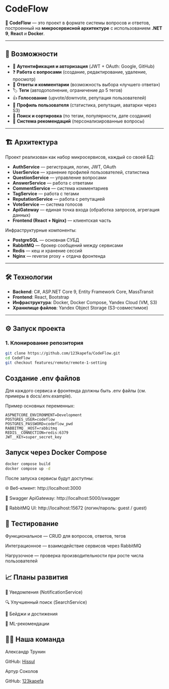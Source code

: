 # CodeFlow  

🚀 **CodeFlow** — это проект в формате системы вопросов и ответов, построенный на **микросервисной архитектуре** с использованием **.NET 9**, **React** и **Docker**.  

---

## 📌 Возможности  

- 🔐 **Аутентификация и авторизация** (JWT + OAuth: Google, GitHub)  
- ❓ **Работа с вопросами** (создание, редактирование, удаление, просмотр)  
- 💬 **Ответы и комментарии** (возможность выбора «лучшего ответа»)  
- 🏷 **Теги** (автодополнение, ограничение до 5 тегов)  
- 👍 **Голосование** (upvote/downvote, репутация пользователей)  
- 👤 **Профиль пользователя** (статистика, репутация, аватарки через S3)  
- 🔎 **Поиск и сортировка** (по тегам, популярности, дате создания)  
- 📢 **Система рекомендаций** (персонализированные вопросы)  

---

## 🏗 Архитектура  

Проект реализован как набор микросервисов, каждый со своей БД:  

- **AuthService** — регистрация, логин, JWT, OAuth  
- **UserService** — хранение профилей пользователей, статистика  
- **QuestionService** — управление вопросами  
- **AnswerService** — работа с ответами  
- **CommentService** — система комментариев  
- **TagService** — работа с тегами  
- **ReputationService** — работа с репутацией  
- **VoteService** — система голосов  
- **ApiGateway** — единая точка входа (обработка запросов, агрегация данных)  
- **Frontend (React + Nginx)** — клиентская часть  

Инфраструктурные компоненты:  

- **PostgreSQL** — основная СУБД  
- **RabbitMQ** — брокер сообщений между сервисами  
- **Redis** — кеш и хранение сессий  
- **Nginx** — reverse proxy + отдача фронтенда  

---

## 🛠 Технологии  

- **Backend**: C#, ASP.NET Core 9, Entity Framework Core, MassTransit  
- **Frontend**: React, Bootstrap  
- **Инфраструктура**: Docker, Docker Compose, Yandex Cloud (VM, S3)  
- **Хранилище файлов**: Yandex Object Storage (S3-совместимое)  

---

## ⚙️ Запуск проекта  

### 1. Клонирование репозитория  

```bash
git clone https://github.com/123kapefa/CodeFlow.git
cd CodeFlow
git checkout features/remote/remote-1-setting
```
## Создание .env файлов

Для каждого сервиса и фронтенда должны быть .env файлы (см. примеры в docs/.env.example).

Пример основных переменных:
```dotenv
ASPNETCORE_ENVIRONMENT=Development
POSTGRES_USER=codeflow
POSTGRES_PASSWORD=codeflow_pwd
RABBITMQ__HOST=rabbitmq
REDIS__CONNECTION=redis:6379
JWT__KEY=super_secret_key
```

## Запуск через Docker Compose
```bash
docker compose build
docker compose up -d
```

После запуска сервисы будут доступны:

🌐 Веб-клиент: http://localhost:3000

📘 Swagger ApiGateway: http://localhost:5000/swagger

🐇 RabbitMQ UI: http://localhost:15672
 (логин/пароль: guest / guest)

## 🧪 Тестирование

Функциональное — CRUD для вопросов, ответов, тегов

Интеграционное — взаимодействие сервисов через RabbitMQ

Нагрузочное — проверка производительности при росте числа пользователей

## 📈 Планы развития

📩 Уведомления (NotificationService)

🔍 Улучшенный поиск (SearchService)

🏅 Бейджи и достижения

🤖 ML-рекомендации

## 👨‍💻 Наша команда

Александр Трунин

GitHub: [Hissul](https://github.com/Hissul)

Артур Соколов

GitHub: [123kapefa](https://github.com/123kapefa)
